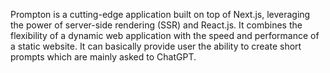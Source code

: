 Prompton is a cutting-edge application built on top of Next.js, leveraging the power of server-side rendering (SSR) and React.js. It combines the flexibility of a dynamic web application with the speed and performance of a static website. It can basically provide user the ability to create  short prompts which are mainly asked to ChatGPT.